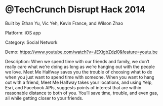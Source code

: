
@TechCrunch Disrupt Hack 2014
====================

Built by Ethan Yu, Vic Yeh, Kevin France, and Wilson Zhao 

Platform: iOS app

Category: Social Network

Demo: https://www.youtube.com/watch?v=JEXigbZdzl0&feature=youtu.be

Description: When we spend time with our friends and family, we don’t really care what we’re doing as long as we’re hanging out with the people we love. Meet Me Halfway saves you the trouble of choosing what to do when you just want to spend time with someone. When you want to hang out with a friend, Meet Me Halfway takes your locations, and using Yelp, Esri, and Facebook APIs, suggests points of interest that are within reasonable distance to both of you. You’ll save time, trouble, and even gas, all while getting closer to your friends.
